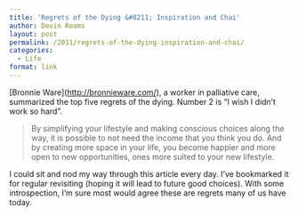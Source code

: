 ```yaml
---
title: 'Regrets of the Dying &#8211; Inspiration and Chai'
author: Devin Reams
layout: post
permalink: /2011/regrets-of-the-dying-inspiration-and-chai/
categories:
  - Life
format: link
---
```

\[Bronnie Ware\](http://bronnieware.com/), a worker in palliative care, summarized the top five regrets of the dying. Number 2 is &#8220;I wish I didn&#8217;t work so hard&#8221;.

> By simplifying your lifestyle and making conscious choices along the way, it is possible to not need the income that you think you do. And by creating more space in your life, you become happier and more open to new opportunities, ones more suited to your new lifestyle.

I could sit and nod my way through this article every day. I&#8217;ve bookmarked it for regular revisiting (hoping it will lead to future good choices). With some introspection, I&#8217;m sure most would agree these are regrets many of us have today.